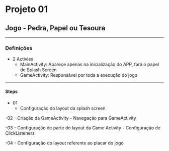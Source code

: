 # Projeto 01
## Jogo - Pedra, Papel ou Tesoura

***

### Definições

- 2 Activies
    - MainActivity: Aparece apenas na inicialização do APP, fará o papel de Splash Screen
    - GameActivity: Responsável por toda a execução do jogo
    
***

#### Steps

- 01
    - Configuração do layout da splash screen
    
-02
    - Criação da GameActivity
    - Navegação para GameActivity
    
-03
    - Configuração de parte do layout da Game Activity
    - Configuração de ClickListeners
    
-04
    - Configuração do layout referente ao placar do jogo